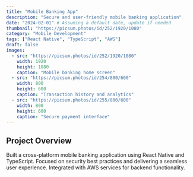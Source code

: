```yaml
---
title: "Mobile Banking App"
description: "Secure and user-friendly mobile banking application"
date: "2024-02-01" # Assuming a default date, update if needed
thumbnail: "https://picsum.photos/id/252/1920/1080"
category: "Mobile Development"
tags: ["React Native", "TypeScript", "AWS"]
draft: false
images:
  - src: "https://picsum.photos/id/252/1920/1080"
    width: 1920
    height: 1080
    caption: "Mobile banking home screen"
  - src: "https://picsum.photos/id/254/800/600"
    width: 800
    height: 600
    caption: "Transaction history and analytics"
  - src: "https://picsum.photos/id/255/800/600"
    width: 800
    height: 600
    caption: "Secure payment interface"
---
```


## Project Overview

Built a cross-platform mobile banking application using React Native and TypeScript. Focused on security best practices and delivering a seamless user experience. Integrated with AWS services for backend functionality. 